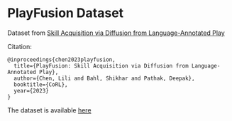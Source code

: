 # PlayFusion Dataset



Dataset from [Skill Acquisition via Diffusion from Language-Annotated Play](https://play-fusion.github.io) 

Citation: 

```
@inproceedings{chen2023playfusion,
  title={PlayFusion: Skill Acquisition via Diffusion from Language-Annotated Play},
  author={Chen, Lili and Bahl, Shikhar and Pathak, Deepak},
  booktitle={CoRL},
  year={2023}
}
```

The dataset is available [here](https://drive.google.com/file/d/1iCISer3q8eML0_pmMOQR5Ve5MuxTVnns/view?usp=sharing)



